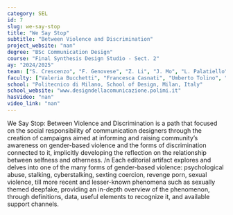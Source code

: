```yaml
---
category: SEL
id: 7
slug: we-say-stop
title: "We Say Stop"
subtitle: "Between Violence and Discrimination"
project_website: "nan"
degree: "BSc Communication Design"
course: "Final Synthesis Design Studio - Sect. 2"
ay: "2024/2025"
team: ["S. Crescenzo", "F. Genovese", "Z. Li", "J. Mo", "L. Palatiello", "S. Xu", "G. Caselli", "J. S. Colzani", "G. Garbelli", "M. Nichilo", "J. Simon", "M. Canevari", "M. Caspani", "E. Guerra", "C. Poltresi", "M. Terraneo", "M. Figini", "A. Gaffuri", "T. Perniola", "S. Solombrino", "B. C. Zani", "D. Bellassai", "M. Brighel", "A. D’Amato", "C. Marinelli", "J. Silva Ribeiro", "D. Arzano", "T. A. Cipolato", "N. Hu", "M. Loda", "C. Tonini", "M. Ferrenti", "G. E. Girardi", "L. Maccherone", "M. Nenna", "N. Paravar", "M. Tremolada", "K. Claudio", "M. Ferrini", "M. Mercorillo", "P. Savarese", "J. Torres Alemany", "G. Ferretti", "A. Marsili", "B. Nati", "M. Sanguineti", "L. Toniazzo", "S. Dutchina", "L. Grimelli", "T. Patrini", "G. Rinaldo", "G. Scherini", "M. D’Ettorre", "A. Frizzarin", "C. Gallio", "R. Mandelli", "C. Sportoletti", "L. De Bortoli", "G. Di Bella", "C. G. Iorlano", "G. Lo Manto", "S. Mattiolo", "D. Rezza."]
faculty: ["Valeria Bucchetti", "Francesca Casnati", "Umberto Tolino", "Pamela Visconti"]
school: "Politecnico di Milano, School of Design, Milan, Italy"
school_website: "www.designdellacomunicazione.polimi.it"
hasVideo: "nan"
video_link: "nan"
---
```


We Say Stop: Between Violence and Discrimination is a path that focused on the social responsibility of communication designers through the creation of campaigns aimed at informing and raising community’s awareness on gender-based violence and the forms of discrimination connected to it, implicitly developing the reflection on the relationship between selfness and otherness. /n Each editorial artifact explores and delves into one of the many forms of gender-based violence: psychological abuse, stalking, cyberstalking, sexting coercion, revenge porn, sexual violence, till more recent and lesser-known phenomena such as sexually themed deepfake, providing an in-depth overview of the phenomenon, through definitions, data, useful elements to recognize it, and available support channels.
